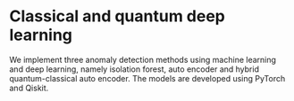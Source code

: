 # Classical and quantum deep learning 
We implement three anomaly detection methods using machine learning and deep learning, namely isolation forest, auto encoder and hybrid quantum-classical auto encoder. The models are developed using PyTorch and Qiskit.
